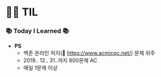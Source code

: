# :woman_technologist: TIL
### :books: Today I Learned :books:
* **PS**
  * 백준 온라인 저지(:link: https://www.acmicpc.net/) 문제 위주
  * 2019.. 12.. 31..까지 800문제 AC
  * 매일 1문제 이상
